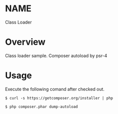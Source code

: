 NAME
===
Class Loader

# Overview
Class loader sample.
Composer autoload by psr-4


# Usage

Execute the following comand after checked out.

```
$ curl -s https://getcomposer.org/installer | php

$ php composer.phar dump-autoload
```
